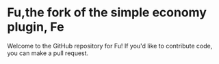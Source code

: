 Fu,the fork of the simple economy plugin, Fe
=============

Welcome to the GitHub repository for Fu! If you'd like to contribute code, you can make a pull request.
